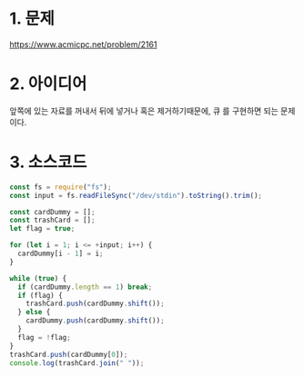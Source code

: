 # 1. 문제

https://www.acmicpc.net/problem/2161

# 2. 아이디어

앞쪽에 있는 자료를 꺼내서 뒤에 넣거나 혹은 제거하기때문에, 큐 를 구현하면 되는 문제이다.

# 3. 소스코드

```javascript
const fs = require("fs");
const input = fs.readFileSync("/dev/stdin").toString().trim();

const cardDummy = [];
const trashCard = [];
let flag = true;

for (let i = 1; i <= +input; i++) {
  cardDummy[i - 1] = i;
}

while (true) {
  if (cardDummy.length == 1) break;
  if (flag) {
    trashCard.push(cardDummy.shift());
  } else {
    cardDummy.push(cardDummy.shift());
  }
  flag = !flag;
}
trashCard.push(cardDummy[0]);
console.log(trashCard.join(" "));
```
